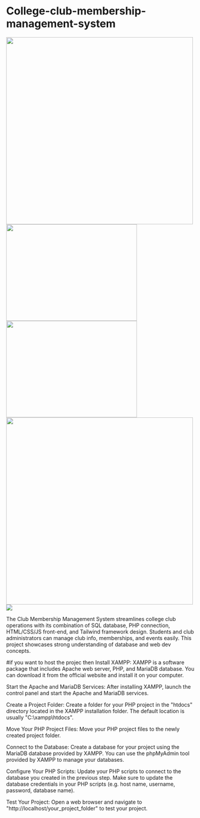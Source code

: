 # College-club-membership-management-system
<div float="left">
<img src="https://d112y698adiu2z.cloudfront.net/photos/production/software_photos/002/371/168/datas/original.png" width="500">
<img src="https://d112y698adiu2z.cloudfront.net/photos/production/software_photos/002/371/167/datas/original.png" width="350" height="258">
<img src="https://d112y698adiu2z.cloudfront.net/photos/production/software_photos/002/371/166/datas/original.png" width="350" height="258">
<img src="https://d112y698adiu2z.cloudfront.net/photos/production/software_photos/002/371/212/datas/original.png" width="500">
<img src="https://d112y698adiu2z.cloudfront.net/photos/production/software_photos/002/371/164/datas/original.png" >
</div>



The Club Membership Management System streamlines college club operations with its combination of SQL database, PHP connection, HTML/CSS/JS front-end, and Tailwind framework design. Students and club administrators can manage club info, memberships, and events easily. This project showcases strong understanding of database and web dev concepts.


#if you want to host the projec then 
Install XAMPP: XAMPP is a software package that includes Apache web server, PHP, and MariaDB database. You can download it from the official website and install it on your computer.

Start the Apache and MariaDB Services: After installing XAMPP, launch the control panel and start the Apache and MariaDB services.

Create a Project Folder: Create a folder for your PHP project in the "htdocs" directory located in the XAMPP installation folder. The default location is usually "C:\xampp\htdocs".

Move Your PHP Project Files: Move your PHP project files to the newly created project folder.

Connect to the Database: Create a database for your project using the MariaDB database provided by XAMPP. You can use the phpMyAdmin tool provided by XAMPP to manage your databases.

Configure Your PHP Scripts: Update your PHP scripts to connect to the database you created in the previous step. Make sure to update the database credentials in your PHP scripts (e.g. host name, username, password, database name).

Test Your Project: Open a web browser and navigate to "http://localhost/your_project_folder" to test your project.
